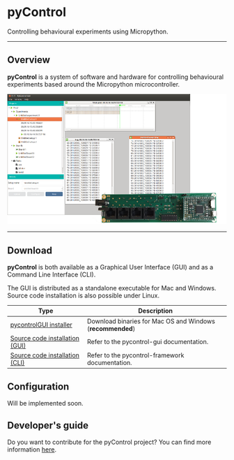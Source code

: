 # pyControl

Controlling behavioural experiments using Micropython.

---

## Overview

**pyControl** is a system of software and hardware for controlling behavioural experiments based around the Micropython microcontroller.

![pyControlGUI frontpage](media/pycontrol-gui-frontpage.png)

---

## Download

**pyControl** is both available as a Graphical User Interface (GUI) and as a Command Line Interface (CLI). 

The GUI is distributed as a standalone executable for Mac and Windows. Source code installation is also possible under Linux.

| Type | Description |
|---|---|
|[pycontrolGUI installer](https://bitbucket.org/fchampalimaud/pycontrol-gui/downloads)| Download binaries for Mac OS and Windows (**recommended**)|
|[Source code installation (GUI)](http://pycontrol-gui.readthedocs.io/en/latest/) | Refer to the pycontrol-gui documentation. |
|[Source code installation (CLI)](http://pycontrol-framework.readthedocs.io/en/latest/) | Refer to the pycontrol-framework documentation. |

## Configuration

Will be implemented soon.

## Developer's guide
Do you want to contribute for the pyControl project? You can find more information [here](/contributing).